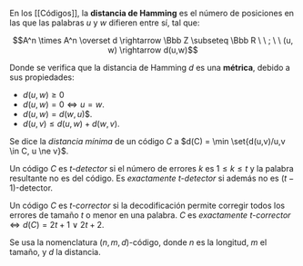En los [[Códigos]], la **distancia de Hamming** es el número de posiciones en las que las palabras $u$ y $w$ difieren entre sí, tal que:

$$A^n \times A^n \overset d \rightarrow \Bbb Z \subseteq \Bbb R \ \ ; \ \ (u, w) \rightarrow d(u,w)$$

Donde se verifica que la distancia de Hamming $d$ es una **métrica**, debido a sus propiedades:

- $d(u,w) \ge 0$
- $d(u,w)=0 \iff u=w$.
- $d(u,w) = d(w,u)$$.
- $d(u,v) \le d(u,w)+d(w,v)$.

Se dice la _distancia mínima_ de un código $C$ a $d(C) = \min \set{d(u,v)/u,v \in C, u \ne v}$.

Un código $C$ es _$t$-detector_ si el número de errores $k$ es $1\le k\le t$ y la palabra resultante no es del código. Es _exactamente $t$-detector_ si además no es $(t-1)$-detector.

Un código $C$ es _$t$-corrector_ si la decodificación permite corregir todos los errores de tamaño $t$ o menor en una palabra. $C$ es _exactamente $t$-corrector_ $\iff d(C) = 2t+1 \ \lor \ 2t+2$.

Se usa la nomenclatura $(n, m, d)$-código, donde $n$ es la longitud, $m$ el tamaño, y $d$ la distancia.
